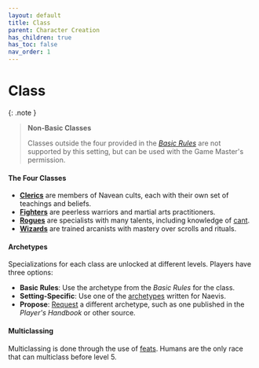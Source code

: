 ```yaml
---
layout: default
title: Class
parent: Character Creation
has_children: true
has_toc: false
nav_order: 1
---
```


# Class

{: .note }
> **Non-Basic Classes**
> 
> Classes outside the four provided in the _[Basic Rules](docs/more/DnD_BasicRules_2018.pdf)_ are not supported by this setting, but can be used with the Game Master's permission.


<!-- #### Classifications

An adventurer's class is, as the name suggests, a classification. It broadly represents what capacities they bring to a party. A traveling illusionist, an armored spellsword, and a village witch all fall under the classification of "wizard".  -->

#### The Four Classes

* **[Clerics](cleric)** are members of Navean cults, each with their own set of teachings and beliefs.
* **[Fighters](fighter)** are peerless warriors and martial arts practitioners.
* **[Rogues](rogue)** are specialists with many talents, including knowledge of [cant](../../more/languages/index).
* **[Wizards](wizard)** are trained arcanists with mastery over scrolls and rituals.

#### Archetypes

Specializations for each class are unlocked at different levels. Players have three options:

* **Basic Rules**: Use the archetype from the _Basic Rules_ for the class.
* **Setting-Specific**: Use one of the [archetypes](../../more/archetypes/index#naevis-archetypes) written for Naevis.
* **Propose**: [Request](../../more/archetypes/index#reflavoring-archetypes) a different archetype, such as one published in the _Player's Handbook_ or other source.

#### Multiclassing

Multiclassing is done through the use of [feats](../../more/feats/multiclassing). Humans are the only race that can multiclass before level 5.